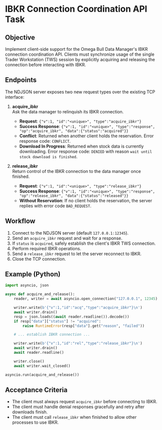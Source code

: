 # IBKR Connection Coordination API Task

## Objective
Implement client-side support for the Omega Bull Data Manager's IBKR connection coordination API. Clients must synchronize usage of the single Trader Workstation (TWS) session by explicitly acquiring and releasing the connection before interacting with IBKR.

## Endpoints
The NDJSON server exposes two new request types over the existing TCP interface:

1. **acquire_ibkr**  
   Ask the data manager to relinquish its IBKR connection.
   - **Request**: `{"v":1, "id":"<unique>", "type":"acquire_ibkr"}`
   - **Success Response**: `{"v":1, "id":"<unique>", "type":"response", "op":"acquire_ibkr", "data":{"status":"acquired"}}`
   - **Conflict**: Returned when another client holds the reservation. Error response code: `CONFLICT`.
   - **Download In Progress**: Returned when stock data is currently downloading. Error response code: `DENIED` with reason `wait until stock download is finished`.

2. **release_ibkr**  
   Return control of the IBKR connection to the data manager once finished.
   - **Request**: `{"v":1, "id":"<unique>", "type":"release_ibkr"}`
   - **Success Response**: `{"v":1, "id":"<unique>", "type":"response", "op":"release_ibkr", "data":{"status":"released"}}`
   - **Without Reservation**: If no client holds the reservation, the server replies with error code `BAD_REQUEST`.

## Workflow
1. Connect to the NDJSON server (default `127.0.0.1:12345`).
2. Send an `acquire_ibkr` request and wait for a response.
3. If `status` is `acquired`, safely establish the client's IBKR TWS connection.
4. Perform required IBKR operations.
5. Send a `release_ibkr` request to let the server reconnect to IBKR.
6. Close the TCP connection.

## Example (Python)
```python
import asyncio, json

async def acquire_and_release():
    reader, writer = await asyncio.open_connection("127.0.0.1", 12345)

    writer.write(b'{"v":1,"id":"acq","type":"acquire_ibkr"}\n')
    await writer.drain()
    resp = json.loads((await reader.readline()).decode())
    if resp["data"]["status"] != "acquired":
        raise RuntimeError(resp["data"].get("reason", "failed"))

    # ... establish IBKR connection ...

    writer.write(b'{"v":1,"id":"rel","type":"release_ibkr"}\n')
    await writer.drain()
    await reader.readline()

    writer.close()
    await writer.wait_closed()

asyncio.run(acquire_and_release())
```

## Acceptance Criteria
- The client must always request `acquire_ibkr` before connecting to IBKR.
- The client must handle denial responses gracefully and retry after downloads finish.
- The client must call `release_ibkr` when finished to allow other processes to use IBKR.

